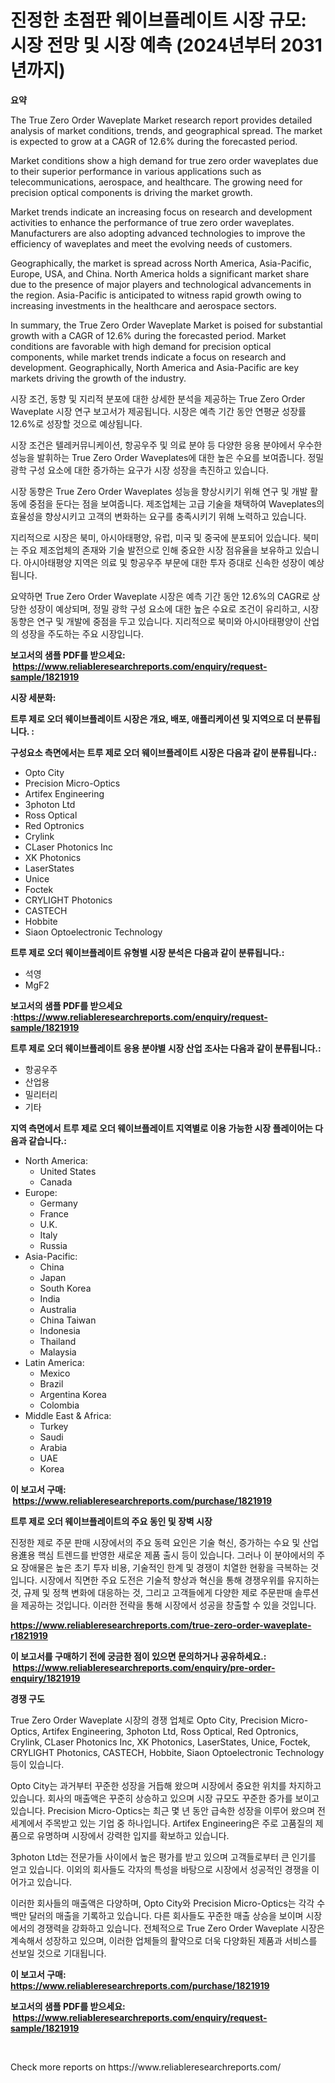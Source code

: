<p><h1>진정한 초점판 웨이브플레이트 시장 규모: 시장 전망 및 시장 예측 (2024년부터 2031년까지)</h1></p><p><strong>요약</strong></p>
<p><p>The True Zero Order Waveplate Market research report provides detailed analysis of market conditions, trends, and geographical spread. The market is expected to grow at a CAGR of 12.6% during the forecasted period.</p><p>Market conditions show a high demand for true zero order waveplates due to their superior performance in various applications such as telecommunications, aerospace, and healthcare. The growing need for precision optical components is driving the market growth.</p><p>Market trends indicate an increasing focus on research and development activities to enhance the performance of true zero order waveplates. Manufacturers are also adopting advanced technologies to improve the efficiency of waveplates and meet the evolving needs of customers.</p><p>Geographically, the market is spread across North America, Asia-Pacific, Europe, USA, and China. North America holds a significant market share due to the presence of major players and technological advancements in the region. Asia-Pacific is anticipated to witness rapid growth owing to increasing investments in the healthcare and aerospace sectors.</p><p>In summary, the True Zero Order Waveplate Market is poised for substantial growth with a CAGR of 12.6% during the forecasted period. Market conditions are favorable with high demand for precision optical components, while market trends indicate a focus on research and development. Geographically, North America and Asia-Pacific are key markets driving the growth of the industry.</p><p>시장 조건, 동향 및 지리적 분포에 대한 상세한 분석을 제공하는 True Zero Order Waveplate 시장 연구 보고서가 제공됩니다. 시장은 예측 기간 동안 연평균 성장률 12.6%로 성장할 것으로 예상됩니다.</p><p>시장 조건은 텔레커뮤니케이션, 항공우주 및 의료 분야 등 다양한 응용 분야에서 우수한 성능을 발휘하는 True Zero Order Waveplates에 대한 높은 수요를 보여줍니다. 정밀 광학 구성 요소에 대한 증가하는 요구가 시장 성장을 촉진하고 있습니다.</p><p>시장 동향은 True Zero Order Waveplates 성능을 향상시키기 위해 연구 및 개발 활동에 중점을 둔다는 점을 보여줍니다. 제조업체는 고급 기술을 채택하여 Waveplates의 효율성을 향상시키고 고객의 변화하는 요구를 충족시키기 위해 노력하고 있습니다.</p><p>지리적으로 시장은 북미, 아시아태평양, 유럽, 미국 및 중국에 분포되어 있습니다. 북미는 주요 제조업체의 존재와 기술 발전으로 인해 중요한 시장 점유율을 보유하고 있습니다. 아시아태평양 지역은 의료 및 항공우주 부문에 대한 투자 증대로 신속한 성장이 예상됩니다.</p><p>요약하면 True Zero Order Waveplate 시장은 예측 기간 동안 12.6%의 CAGR로 상당한 성장이 예상되며, 정밀 광학 구성 요소에 대한 높은 수요로 조건이 유리하고, 시장 동향은 연구 및 개발에 중점을 두고 있습니다. 지리적으로 북미와 아시아태평양이 산업의 성장을 주도하는 주요 시장입니다.</p></p>
<p><strong>보고서의 샘플 PDF를 받으세요: &nbsp;<a href="https://www.reliableresearchreports.com/enquiry/request-sample/1821919">https://www.reliableresearchreports.com/enquiry/request-sample/1821919</a></strong></p>
<p><strong>시장 세분화:</strong></p>
<p><strong> 트루 제로 오더 웨이브플레이트 시장은 개요, 배포, 애플리케이션 및 지역으로 더 분류됩니다. :</strong></p>
<p><strong>구성요소 측면에서는 트루 제로 오더 웨이브플레이트 시장은 다음과 같이 분류됩니다.:</strong></p>
<p><ul><li>Opto City</li><li>Precision Micro-Optics</li><li>Artifex Engineering</li><li>3photon Ltd</li><li>Ross Optical</li><li>Red Optronics</li><li>Crylink</li><li>CLaser Photonics Inc</li><li>XK Photonics</li><li>LaserStates</li><li>Unice</li><li>Foctek</li><li>CRYLIGHT Photonics</li><li>CASTECH</li><li>Hobbite</li><li>Siaon Optoelectronic Technology</li></ul></p>
<p><strong> 트루 제로 오더 웨이브플레이트 유형별 시장 분석은 다음과 같이 분류됩니다.:</strong></p>
<p><ul><li>석영</li><li>MgF2</li></ul></p>
<p><strong>보고서의 샘플 PDF를 받으세요 :<a href="https://www.reliableresearchreports.com/enquiry/request-sample/1821919">https://www.reliableresearchreports.com/enquiry/request-sample/1821919</a></strong></p>
<p><strong> 트루 제로 오더 웨이브플레이트 응용 분야별 시장 산업 조사는 다음과 같이 분류됩니다.:</strong></p>
<p><ul><li>항공우주</li><li>산업용</li><li>밀리터리</li><li>기타</li></ul></p>
<p><strong>지역 측면에서 트루 제로 오더 웨이브플레이트 지역별로 이용 가능한 시장 플레이어는 다음과 같습니다.:</strong></p>
<p><ul>
    <li>
        North America:
        <ul>
            <li>United States</li>
            <li>Canada</li>
        </ul>
    </li>
    <li>
        Europe:
        <ul>
            <li>Germany</li>
            <li>France</li>
            <li>U.K.</li>
            <li>Italy</li>
            <li>Russia</li>
        </ul>
    </li>
    <li>
        Asia-Pacific:
        <ul>
            <li>China</li>
            <li>Japan</li>
            <li>South Korea</li>
            <li>India</li>
            <li>Australia</li>
            <li>China Taiwan</li>
            <li>Indonesia</li>
            <li>Thailand</li>
            <li>Malaysia</li>
        </ul>
    </li>
    <li>
        Latin America:
        <ul>
            <li>Mexico</li>
            <li>Brazil</li>
            <li>Argentina Korea</li>
            <li>Colombia</li>
        </ul>
    </li>
    <li>
        Middle East & Africa:
        <ul>
            <li>Turkey</li>
            <li>Saudi</li>
            <li>Arabia</li>
            <li>UAE</li>
            <li>Korea</li>
        </ul>
    </li>
    </ul></p>
<p><strong>이 보고서 구매: &nbsp;<a href="https://www.reliableresearchreports.com/purchase/1821919">https://www.reliableresearchreports.com/purchase/1821919</a></strong></p>
<p><strong>트루 제로 오더 웨이브플레이트의 주요 동인 및 장벽 시장</strong></p>
<p><p>진정한 제로 주문 판매 시장에서의 주요 동력 요인은 기술 혁신, 증가하는 수요 및 산업용進용 핵심 트렌드를 반영한 새로운 제품 출시 등이 있습니다. 그러나 이 분야에서의 주요 장애물은 높은 초기 투자 비용, 기술적인 한계 및 경쟁이 치열한 현황을 극복하는 것입니다. 시장에서 직면한 주요 도전은 기술적 향상과 혁신을 통해 경쟁우위를 유지하는 것, 규제 및 정책 변화에 대응하는 것, 그리고 고객들에게 다양한 제로 주문판매 솔루션을 제공하는 것입니다. 이러한 전략을 통해 시장에서 성공을 창출할 수 있을 것입니다.</p></p>
<p><strong><a href="https://www.reliableresearchreports.com/true-zero-order-waveplate-r1821919">https://www.reliableresearchreports.com/true-zero-order-waveplate-r1821919</a></strong></p>
<p><strong>이 보고서를 구매하기 전에 궁금한 점이 있으면 문의하거나 공유하세요.: &nbsp;<a href="https://www.reliableresearchreports.com/enquiry/pre-order-enquiry/1821919">https://www.reliableresearchreports.com/enquiry/pre-order-enquiry/1821919</a></strong></p>
<p><strong>경쟁 구도</strong></p>
<p><p>True Zero Order Waveplate 시장의 경쟁 업체로 Opto City, Precision Micro-Optics, Artifex Engineering, 3photon Ltd, Ross Optical, Red Optronics, Crylink, CLaser Photonics Inc, XK Photonics, LaserStates, Unice, Foctek, CRYLIGHT Photonics, CASTECH, Hobbite, Siaon Optoelectronic Technology 등이 있습니다.</p><p>Opto City는 과거부터 꾸준한 성장을 거듭해 왔으며 시장에서 중요한 위치를 차지하고 있습니다. 회사의 매출액은 꾸준히 상승하고 있으며 시장 규모도 꾸준한 증가를 보이고 있습니다. Precision Micro-Optics는 최근 몇 년 동안 급속한 성장을 이루어 왔으며 전 세계에서 주목받고 있는 기업 중 하나입니다. Artifex Engineering은 주로 고품질의 제품으로 유명하며 시장에서 강력한 입지를 확보하고 있습니다.</p><p>3photon Ltd는 전문가들 사이에서 높은 평가를 받고 있으며 고객들로부터 큰 인기를 얻고 있습니다. 이외의 회사들도 각자의 특성을 바탕으로 시장에서 성공적인 경쟁을 이어가고 있습니다.</p><p>이러한 회사들의 매출액은 다양하며, Opto City와 Precision Micro-Optics는 각각 수백만 달러의 매출을 기록하고 있습니다. 다른 회사들도 꾸준한 매출 상승을 보이며 시장에서의 경쟁력을 강화하고 있습니다. 전체적으로 True Zero Order Waveplate 시장은 계속해서 성장하고 있으며, 이러한 업체들의 활약으로 더욱 다양화된 제품과 서비스를 선보일 것으로 기대됩니다.</p></p>
<p><strong>이 보고서 구매: &nbsp; <a href="https://www.reliableresearchreports.com/purchase/1821919">https://www.reliableresearchreports.com/purchase/1821919</a></strong></p>
<p><strong>보고서의 샘플 PDF를 받으세요: &nbsp;<a href="https://www.reliableresearchreports.com/enquiry/request-sample/1821919">https://www.reliableresearchreports.com/enquiry/request-sample/1821919</a></strong><strong></strong></p>
<p>&nbsp;</p>
<p>Check more reports on https://www.reliableresearchreports.com/</p>